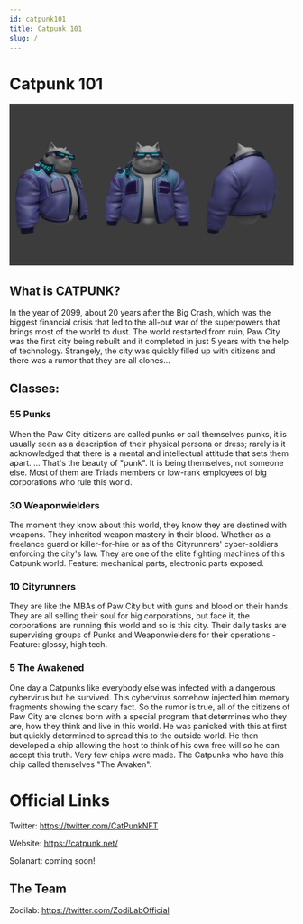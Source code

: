 ```yaml
---
id: catpunk101
title: Catpunk 101
slug: /
---
```


# Catpunk 101
![Example banner](https://github.com/minh-git/docusaurus-2/raw/main/docs/assets/1.gif)

## What is CATPUNK?
In the year of 2099, about 20 years after the Big Crash, which was the biggest financial crisis that led to the all-out war of the superpowers that brings most of the world to dust. The world restarted from ruin, Paw City was the first city being rebuilt and it completed in just 5 years with the help of technology. Strangely, the city was quickly filled up with citizens and there was a rumor that they are all clones...

## Classes: 

### 55  Punks
When the Paw City citizens are called punks or call themselves punks, it is usually seen as a description of their physical persona or dress; rarely is it acknowledged that there is a mental and intellectual attitude that sets them apart. ... That's the beauty of "punk". It is being themselves, not someone else. Most of them are Triads members or low-rank employees of big corporations who rule this world.

### 30  Weaponwielders
The moment they know about this world, they know they are destined with weapons. They inherited weapon mastery in their blood. Whether as a freelance guard or killer-for-hire or as of the Cityrunners' cyber-soldiers enforcing the city's law. They are one of the elite fighting machines of this Catpunk world. Feature: mechanical parts, electronic parts exposed.

### 10  Cityrunners
They are like the MBAs of Paw City but with guns and blood on their hands. They are all selling their soul for big corporations, but face it, the corporations are running this world and so is this city. Their daily tasks are supervising groups of Punks and Weaponwielders for their operations - Feature: glossy, high tech.

### 5  The Awakened
One day a Catpunks like everybody else was infected with a dangerous cybervirus but he survived. This cybervirus somehow injected him memory fragments showing the scary fact. So the rumor is true, all of the citizens of Paw City are clones born with a special program that determines who they are, how they think and live in this world. He was panicked with this at first but quickly determined to spread this to the outside world. He then developed a chip allowing the host to think of his own free will so he can accept this truth. Very few chips were made. The Catpunks who have this chip called themselves "The Awaken".


# Official Links

Twitter: https://twitter.com/CatPunkNFT

Website: https://catpunk.net/

Solanart: coming soon!

## The Team

Zodilab: https://twitter.com/ZodiLabOfficial 
